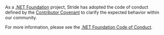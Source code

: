 As a [.NET Foundation](https://www.dotnetfoundation.org/) project, Stride has adopted the code of conduct defined by the [Contributor Covenant](https://www.contributor-covenant.org/) to clarify the expected behavior within our community. 

For more information, please see the [.NET Foundation Code of Conduct](https://dotnetfoundation.org/code-of-conduct).
